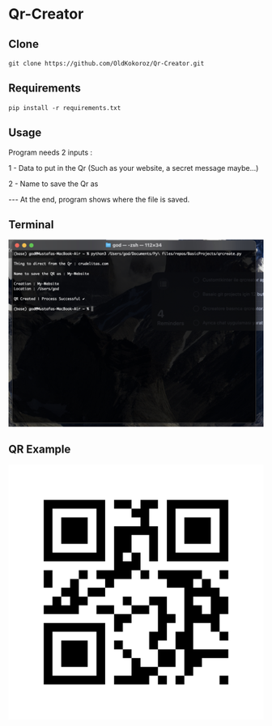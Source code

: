 # Qr-Creator

## Clone

    git clone https://github.com/OldKokoroz/Qr-Creator.git


## Requirements

    pip install -r requirements.txt


## Usage 


Program needs 2 inputs :

1 - Data to put in the Qr (Such as your website, a secret message maybe...)

2 - Name to save the Qr as

--- At the end, program shows where the file is saved.


## Terminal 

![Usage Example](TermSS.jpeg)


## QR Example
![QR Example](My-Website.jpeg)

